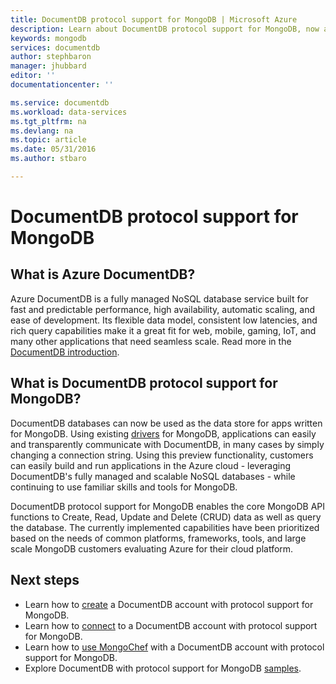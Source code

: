 ```yaml
---
title: DocumentDB protocol support for MongoDB | Microsoft Azure
description: Learn about DocumentDB protocol support for MongoDB, now available in public preview.
keywords: mongodb
services: documentdb
author: stephbaron
manager: jhubbard
editor: ''
documentationcenter: ''

ms.service: documentdb
ms.workload: data-services
ms.tgt_pltfrm: na
ms.devlang: na
ms.topic: article
ms.date: 05/31/2016
ms.author: stbaro

---
```

# DocumentDB protocol support for MongoDB
## What is Azure DocumentDB?
Azure DocumentDB is a fully managed NoSQL database service built for fast and predictable performance, high availability, automatic scaling, and ease of development. Its flexible data model, consistent low latencies, and rich query capabilities make it a great fit for web, mobile, gaming, IoT, and many other applications that need seamless scale. Read more in the [DocumentDB introduction](documentdb-introduction.md).

## What is DocumentDB protocol support for MongoDB?
DocumentDB databases can now be used as the data store for apps written for MongoDB. Using existing [drivers](https://docs.mongodb.org/ecosystem/drivers/) for MongoDB, applications can easily and transparently communicate with DocumentDB, in many cases by simply changing a connection string.  Using this preview functionality, customers can easily build and run applications in the Azure cloud - leveraging DocumentDB's fully managed and scalable NoSQL databases - while continuing to use familiar skills and tools for MongoDB.

DocumentDB protocol support for MongoDB enables the core MongoDB API functions to Create, Read, Update and Delete (CRUD) data as well as query the database. The currently implemented capabilities have been prioritized based on the needs of common platforms, frameworks, tools, and large scale MongoDB customers evaluating Azure for their cloud platform.

## Next steps
* Learn how to [create](documentdb-create-mongodb-account.md) a DocumentDB account with protocol support for MongoDB.
* Learn how to [connect](documentdb-connect-mongodb-account.md) to a DocumentDB account with protocol support for MongoDB.
* Learn how to [use MongoChef](documentdb-mongodb-mongochef.md) with a DocumentDB account with protocol support for MongoDB.
* Explore DocumentDB with protocol support for MongoDB [samples](documentdb-mongodb-samples.md).

